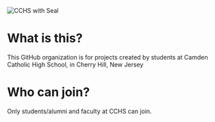 ![CCHS with Seal](https://user-images.githubusercontent.com/82683251/197887969-13027697-cdf7-46ec-aabe-bfb1aeb196c0.jpg)


# What is this?

This GitHub organization is for projects created by students at Camden Catholic High School, in Cherry Hill, New Jersey

# Who can join?

Only students/alumni and faculty at CCHS can join.
